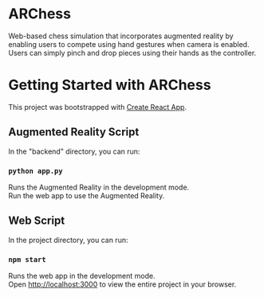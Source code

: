 # ARChess
Web-based chess simulation that incorporates augmented reality by enabling users to compete using hand gestures when camera is enabled.\
Users can simply pinch and drop pieces using their hands as the controller.

# Getting Started with ARChess

This project was bootstrapped with [Create React App](https://github.com/facebook/create-react-app).

## Augmented Reality Script

In the "backend" directory, you can run:

### `python app.py`
Runs the Augmented Reality in the development mode.\
Run the web app to use the Augmented Reality.

## Web Script

In the project directory, you can run:

### `npm start`

Runs the web app in the development mode.\
Open [http://localhost:3000](http://localhost:3000) to view the entire project in your browser.
